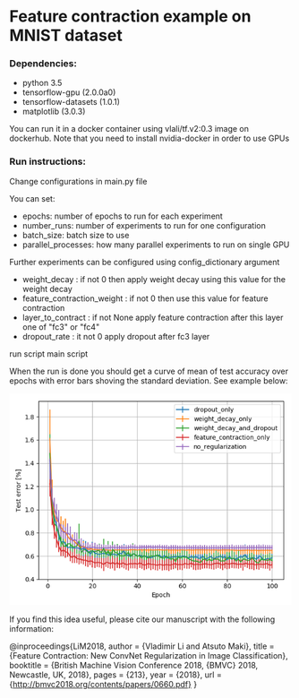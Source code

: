 # Feature contraction example on MNIST dataset

### Dependencies:
* python 3.5
* tensorflow-gpu (2.0.0a0)
* tensorflow-datasets (1.0.1)
* matplotlib (3.0.3)

You can run it in a docker container using vlali/tf.v2:0.3 image on dockerhub.
Note that you need to install nvidia-docker in order to use GPUs

### Run instructions:
Change configurations in main.py file

You can set:
* epochs: number of epochs to run for each experiment
* number_runs: number of experiments to run for one configuration
* batch_size: batch size to use
* parallel_processes: how many parallel experiments to run on single GPU

Further experiments can be configured using config_dictionary argument
* weight_decay :                 if not 0 then apply weight decay using this value for the weight decay
* feature_contraction_weight :   if not 0 then use this value for feature contraction
* layer_to_contract :            if not None apply feature contraction after this layer one of "fc3" or "fc4"
* dropout_rate :                 it not 0 apply dropout after fc3 layer

run script main script

When the run is done you should get a curve of mean of test accuracy over epochs with 
error bars shoving the standard deviation. See example below:

![example run](Test_error.png)

If you find this idea useful, please cite our manuscript with the following information:

@inproceedings{LiM2018, 
  author    = {Vladimir Li and Atsuto Maki}, 
  title     = {Feature Contraction: New ConvNet Regularization in Image Classification}, 
  booktitle = {British Machine Vision Conference 2018, {BMVC} 2018, Newcastle, UK, 2018}, 
  pages     = {213}, 
  year      = {2018}, 
  url       = {http://bmvc2018.org/contents/papers/0660.pdf} 
}
